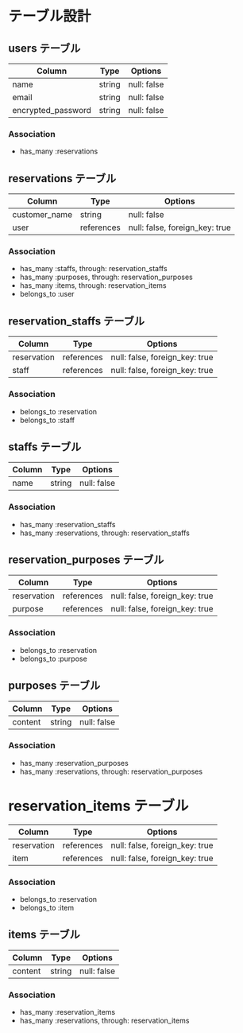 # テーブル設計

## users テーブル

| Column             | Type   | Options     |
| ------------------ | ------ | ----------- |
| name               | string | null: false |
| email              | string | null: false |
| encrypted_password | string | null: false |

### Association

- has_many :reservations

## reservations テーブル

| Column        | Type       | Options                        |
| ------------- | ---------- | ------------------------------ |
| customer_name | string     | null: false                    |
| user          | references | null: false, foreign_key: true |

### Association

- has_many :staffs, through: reservation_staffs
- has_many :purposes, through: reservation_purposes
- has_many :items, through: reservation_items
- belongs_to :user

## reservation_staffs テーブル

| Column      | Type       | Options                        |
| ----------- | ---------- | ------------------------------ |
| reservation | references | null: false, foreign_key: true |
| staff       | references | null: false, foreign_key: true |

### Association

- belongs_to :reservation
- belongs_to :staff

## staffs テーブル

| Column | Type   | Options     |
| ------ | ------ | ----------- |
| name   | string | null: false |

### Association

- has_many :reservation_staffs
- has_many :reservations, through: reservation_staffs

## reservation_purposes テーブル

| Column      | Type       | Options                        |
| ----------- | ---------- | ------------------------------ |
| reservation | references | null: false, foreign_key: true |
| purpose     | references | null: false, foreign_key: true |

### Association

- belongs_to :reservation
- belongs_to :purpose

## purposes テーブル

| Column  | Type   | Options     |
| ------- | ------ | ----------- |
| content | string | null: false |

### Association

- has_many :reservation_purposes
- has_many :reservations, through: reservation_purposes

# reservation_items テーブル

| Column      | Type       | Options                        |
| ----------- | ---------- | ------------------------------ |
| reservation | references | null: false, foreign_key: true |
| item        | references | null: false, foreign_key: true |

### Association

- belongs_to :reservation
- belongs_to :item

## items テーブル

| Column  | Type   | Options     |
| ------- | ------ | ----------- |
| content | string | null: false |

### Association

- has_many :reservation_items
- has_many :reservations, through: reservation_items